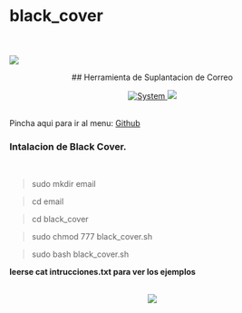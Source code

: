 # black_cover
<BR>
<BR>
<img src="https://i.imgur.com/GgnPDAD.png">
<p align="center">
## Herramienta de Suplantacion de Correo
<br>
<p align="center">
<a href=""><img title="System" src="https://img.shields.io/badge/Supported%20OS-Linux-orange?style=for-the-badge&logo=linux"> <img src="https://i.imgur.com/oS4P9zJ.png"></a>
</p>
<br>
Pincha aqui para ir al menu: <a href="https://github.com/oscarsanchezt">Github</a>
<br>
<h3>Intalacion de Black Cover.</h3>
<br>

>sudo mkdir email

>cd email

>cd black_cover

>sudo chmod 777 black_cover.sh

>sudo bash black_cover.sh



 <b>leerse cat intrucciones.txt para ver los ejemplos</b>
 <br>
 <br>
 <div align='center'>
 <img src="https://i.imgur.com/hu93ECs.png">
 </div>
 
